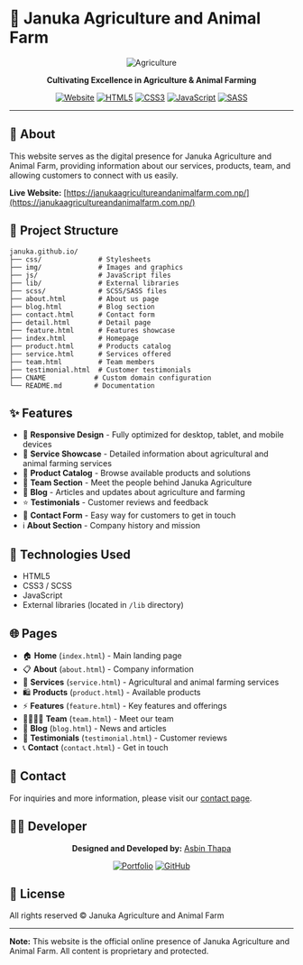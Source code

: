 # 🌾 Januka Agriculture and Animal Farm

<div align="center">
  
![Agriculture](https://media0.giphy.com/media/v1.Y2lkPTc5MGI3NjExa2VsMGo2cXQwN2theDh2dDhhMWNka3RnYW5pNmxzYXVkZDZqdWhrZiZlcD12MV9pbnRlcm5hbF9naWZfYnlfaWQmY3Q9Zw/l41m6WsoUkNVxq8De/giphy.gif)

**Cultivating Excellence in Agriculture & Animal Farming**

[![Website](https://img.shields.io/badge/Website-Live-brightgreen?style=for-the-badge&logo=google-chrome&logoColor=white)](https://janukaagricultureandanimalfarm.com.np/)
[![HTML5](https://img.shields.io/badge/HTML5-E34F26?style=for-the-badge&logo=html5&logoColor=white)](https://developer.mozilla.org/en-US/docs/Web/HTML)
[![CSS3](https://img.shields.io/badge/CSS3-1572B6?style=for-the-badge&logo=css3&logoColor=white)](https://developer.mozilla.org/en-US/docs/Web/CSS)
[![JavaScript](https://img.shields.io/badge/JavaScript-F7DF1E?style=for-the-badge&logo=javascript&logoColor=black)](https://developer.mozilla.org/en-US/docs/Web/JavaScript)
[![SASS](https://img.shields.io/badge/SASS-CC6699?style=for-the-badge&logo=sass&logoColor=white)](https://sass-lang.com/)

</div>

---

## 📖 About

This website serves as the digital presence for Januka Agriculture and Animal Farm, providing information about our services, products, team, and allowing customers to connect with us easily.

**Live Website:** [https://janukaagricultureandanimalfarm.com.np/](https://janukaagricultureandanimalfarm.com.np/)

## 📁 Project Structure

```
januka.github.io/
├── css/              # Stylesheets
├── img/              # Images and graphics
├── js/               # JavaScript files
├── lib/              # External libraries
├── scss/             # SCSS/SASS files
├── about.html        # About us page
├── blog.html         # Blog section
├── contact.html      # Contact form
├── detail.html       # Detail page
├── feature.html      # Features showcase
├── index.html        # Homepage
├── product.html      # Products catalog
├── service.html      # Services offered
├── team.html         # Team members
├── testimonial.html  # Customer testimonials
├── CNAME            # Custom domain configuration
└── README.md        # Documentation
```

## ✨ Features

- 📱 **Responsive Design** - Fully optimized for desktop, tablet, and mobile devices
- 🌾 **Service Showcase** - Detailed information about agricultural and animal farming services
- 🛒 **Product Catalog** - Browse available products and solutions
- 👥 **Team Section** - Meet the people behind Januka Agriculture
- 📝 **Blog** - Articles and updates about agriculture and farming
- ⭐ **Testimonials** - Customer reviews and feedback
- 📧 **Contact Form** - Easy way for customers to get in touch
- ℹ️ **About Section** - Company history and mission

## 🚀 Technologies Used

- HTML5
- CSS3 / SCSS
- JavaScript
- External libraries (located in `/lib` directory)

## 🌐 Pages

- 🏠 **Home** (`index.html`) - Main landing page
- 📋 **About** (`about.html`) - Company information
- 🔧 **Services** (`service.html`) - Agricultural and animal farming services
- 🛍️ **Products** (`product.html`) - Available products
- ⚡ **Features** (`feature.html`) - Key features and offerings
- 👨‍👩‍👧‍👦 **Team** (`team.html`) - Meet our team
- 📰 **Blog** (`blog.html`) - News and articles
- 💬 **Testimonials** (`testimonial.html`) - Customer reviews
- 📞 **Contact** (`contact.html`) - Get in touch

## 📧 Contact

For inquiries and more information, please visit our [contact page](https://janukaagricultureandanimalfarm.com.np/contact.html).

## 👨‍💻 Developer

<div align="center">

**Designed and Developed by:** [Asbin Thapa](https://asbinthapa.info.np/)

[![Portfolio](https://img.shields.io/badge/Portfolio-Visit-blue?style=for-the-badge&logo=google-chrome&logoColor=white)](https://asbinthapa.info.np/)
[![GitHub](https://img.shields.io/badge/GitHub-Follow-black?style=for-the-badge&logo=github&logoColor=white)](https://github.com/asbinthapa)

</div>

## 📄 License

All rights reserved © Januka Agriculture and Animal Farm

---

**Note:** This website is the official online presence of Januka Agriculture and Animal Farm. All content is proprietary and protected.

